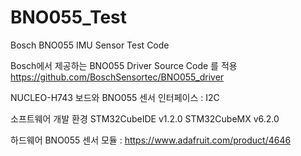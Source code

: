 # BNO055_Test
Bosch BNO055 IMU Sensor Test Code

Bosch에서 제공하는 BNO055 Driver Source Code 를 적용
https://github.com/BoschSensortec/BNO055_driver

NUCLEO-H743 보드와 BNO055 센서 인터페이스 : I2C

소프트웨어 개발 환경
STM32CubeIDE v1.2.0
STM32CubeMX v6.2.0

하드웨어
BNO055 센서 모듈 : https://www.adafruit.com/product/4646

